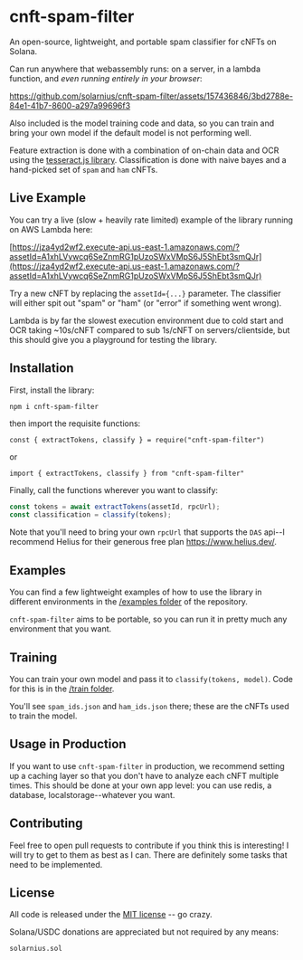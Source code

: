 # cnft-spam-filter

An open-source, lightweight, and portable spam classifier for cNFTs on Solana. 

Can run anywhere that webassembly runs: on a server, in a lambda function, and *even running entirely in your browser*:

https://github.com/solarnius/cnft-spam-filter/assets/157436846/3bd2788e-84e1-41b7-8600-a297a99696f3

Also included is the model training code and data, so you can train and bring your own model if the default model is not performing well.

Feature extraction is done with a combination of on-chain data and OCR using the [tesseract.js library](https://github.com/naptha/tesseract.js). Classification is done with naive bayes and a hand-picked set of `spam` and `ham` cNFTs.


## Live Example

You can try a live (slow + heavily rate limited) example of the library running on AWS Lambda here: 

[https://jza4yd2wf2.execute-api.us-east-1.amazonaws.com/?assetId=A1xhLVywcq6SeZnmRG1pUzoSWxVMpS6J5ShEbt3smQJr](https://jza4yd2wf2.execute-api.us-east-1.amazonaws.com/?assetId=A1xhLVywcq6SeZnmRG1pUzoSWxVMpS6J5ShEbt3smQJr)

Try a new cNFT by replacing the `assetId={...}` parameter. The classifier will either spit out "spam" or "ham" (or "error" if something went wrong).

Lambda is by far the slowest execution environment due to cold start and OCR taking ~10s/cNFT compared to sub 1s/cNFT on servers/clientside, but this should give you a playground for testing the library.

## Installation

First, install the library:

`npm i cnft-spam-filter`

then import the requisite functions:

`const { extractTokens, classify } = require("cnft-spam-filter")`

or 

`import { extractTokens, classify } from "cnft-spam-filter"`

Finally, call the functions wherever you want to classify:

```js
const tokens = await extractTokens(assetId, rpcUrl);
const classification = classify(tokens);
```

Note that you'll need to bring your own `rpcUrl` that supports the `DAS` api--I recommend Helius for their generous free plan https://www.helius.dev/.

## Examples

You can find a few lightweight examples of how to use the library in different environments in the [/examples folder](https://github.com/solarnius/cnft-spam-filter/tree/main/examples) of the repository.

`cnft-spam-filter` aims to be portable, so you can run it in pretty much any environment that you want.

## Training

You can train your own model and pass it to `classify(tokens, model)`. Code for this is in the [/train folder](https://github.com/solarnius/cnft-spam-filter/tree/main/train).

You'll see `spam_ids.json` and `ham_ids.json` there; these are the cNFTs used to train the model.

## Usage in Production

If you want to use `cnft-spam-filter` in production, we recommend setting up a caching layer so that you don't have to analyze each cNFT multiple times. This should be done at your own app level: you can use redis, a database, localstorage--whatever you want.

## Contributing

Feel free to open pull requests to contribute if you think this is interesting! I will try to get to them as best as I can. There are definitely some tasks that need to be implemented.

## License

All code is released under the [MIT license](https://opensource.org/license/mit/) -- go crazy.

Solana/USDC donations are appreciated but not required by any means: 

`solarnius.sol`
